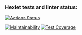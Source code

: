 ### Hexlet tests and linter status:
[![Actions Status](https://github.com/lanakonst/frontend-project-11/workflows/hexlet-check/badge.svg)](https://github.com/lanakonst/frontend-project-11/actions)

[![Maintainability](https://api.codeclimate.com/v1/badges/a9eb15ca23eabf64b7a3/maintainability)](https://codeclimate.com/github/lanakonst/frontend-project-11/maintainability)
[![Test Coverage](https://api.codeclimate.com/v1/badges/a9eb15ca23eabf64b7a3/test_coverage)](https://codeclimate.com/github/lanakonst/frontend-project-11/test_coverage)
